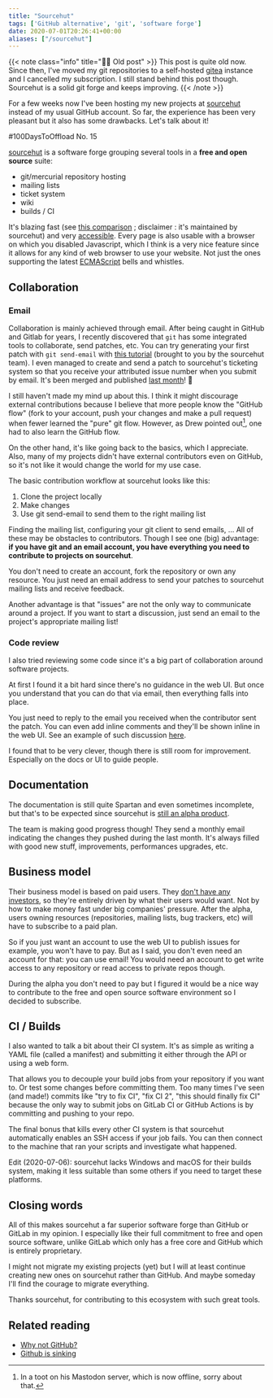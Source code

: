 ```yaml
---
title: "Sourcehut"
tags: ['GitHub alternative', 'git', 'software forge']
date: 2020-07-01T20:26:41+00:00
aliases: ["/sourcehut"]
---
```

{{< note class="info" title="🧓🏻 Old post" >}}
This post is quite old now. Since then, I've moved my git repositories to a self-hosted [gitea](https://gitea.io/) instance and I cancelled my subscription. I still stand behind this post though. Sourcehut is a solid git forge and keeps improving.
{{< /note >}}

For a few weeks now I've been hosting my new projects at [sourcehut](https://sr.ht/~crocmagnon) instead of my usual GitHub account. So far, the experience has been very pleasant but it also has some drawbacks. Let's talk about it!

#100DaysToOffload No. 15<!--more-->

[sourcehut](https://sourcehut.org/)  is a software forge grouping several tools in a **free and open source** suite:

* git/mercurial repository hosting
* mailing lists
* ticket system
* wiki
* builds / CI

It's blazing fast (see [this comparison](https://forgeperf.org/) ; disclaimer : it's maintained by sourcehut) and very [accessible](https://en.wikipedia.org/wiki/Web_accessibility). Every page is also usable with a browser on which you disabled Javascript, which I think is a very nice feature since it allows for any kind of web browser to use your website. Not just the ones supporting the latest [ECMAScript](https://en.wikipedia.org/wiki/ECMAScript) bells and whistles.

## Collaboration
### Email
Collaboration is mainly achieved through email. After being caught in GitHub and Gitlab for years, I recently discovered that `git` has some integrated tools to collaborate, send patches, etc. You can try generating your first patch with `git send-email` with [this tutorial](https://git-send-email.io) (brought to you by the sourcehut team). I even managed to create and send a patch to sourcehut's ticketing system so that you receive your attributed issue number when you submit by email. It's been merged and published [last month](https://lists.sr.ht/~sircmpwn/sr.ht-announce/%3CC3HPI7MYB0VU.A8FD2OLYNAG6%40homura%3E)! 🎉

I still haven't made my mind up about this. I think it might discourage external contributions because I believe that more people know the "GitHub flow" (fork to your account, push your changes and make a pull request) when fewer learned the "pure" git flow. However, as Drew pointed out[^drew], one had to also learn the GitHub flow.

[^drew]: In a toot on his Mastodon server, which is now offline, sorry about that.

On the other hand, it's like going back to the basics, which I appreciate. Also, many of my projects didn't have external contributors even on GitHub, so it's not like it would change the world for my use case.

The basic contribution workflow at sourcehut looks like this:

1. Clone the project locally
2. Make changes
3. Use git send-email to send them to the right mailing list

Finding the mailing list, configuring your git client to send emails, ... All of these may be obstacles to contributors. Though I see one (big) advantage: **if you have git and an email account, you have everything you need to contribute to projects on sourcehut**.

You don't need to create an account, fork the repository or own any resource. You just need an email address to send your patches to sourcehut mailing lists and receive feedback.

Another advantage is that "issues" are not the only way to communicate around a project. If you want to start a discussion, just send an email to the project's appropriate mailing list!

### Code review
I also tried reviewing some code since it's a big part of collaboration around software projects.

At first I found it a bit hard since there's no guidance in the web UI. But once you understand that you can do that via email, then everything falls into place.

You just need to reply to the email you received when the contributor sent the patch. You can even add inline comments and they'll be shown inline in the web UI. See an example of such discussion [here](https://lists.sr.ht/~sircmpwn/email-test-drive/patches/10576). 

I found that to be very clever, though there is still room for improvement. Especially on the docs or UI to guide people.

## Documentation
The documentation is still quite Spartan and even sometimes incomplete, but that's to be expected since sourcehut is [still an alpha product](https://sourcehut.org/alpha-details/).

The team is making good progress though! They send a monthly email indicating the changes they pushed during the last month. It's always filled with good new stuff, improvements, performances upgrades, etc.

## Business model
Their business model is based on paid users. They [don't have any investors](https://man.sr.ht/billing-faq.md#why-do-i-have-to-pay-for-srht-when-github-gitlab-etc-are-free), so they're entirely driven by what their users would want. Not by how to make money fast under big companies' pressure. After the alpha, users owning resources (repositories, mailing lists, bug trackers, etc) will have to subscribe to a paid plan.

So if you just want an account to use the web UI to publish issues for example, you won't have to pay. But as I said, you don't even need an account for that: you can use email! You would need an account to get write access to any repository or read access to private repos though.

During the alpha you don't need to pay but I figured it would be a nice way to contribute to the free and open source software environment so I decided to subscribe. 

## CI / Builds
I also wanted to talk a bit about their CI system. It's as simple as writing a YAML file (called a manifest) and submitting it either through the API or using a web form.

That allows you to decouple your build jobs from your repository if you want to. Or test some changes before committing them. Too many times I've seen (and made!) commits like "try to fix CI", "fix CI 2", "this should finally fix CI" because the only way to submit jobs on GitLab CI or GitHub Actions is by committing and pushing to your repo.

The final bonus that kills every other CI system is that sourcehut automatically enables an SSH access if your job fails. You can then connect to the machine that ran your scripts and investigate what happened.

Edit (2020-07-06): sourcehut lacks Windows and macOS for their builds system, making it less suitable than some others if you need to target these platforms.

## Closing words
All of this makes sourcehut a far superior software forge than GitHub or GitLab in my opinion. I especially like their full commitment to free and open source software, unlike GitLab which only has a free core and GitHub which is entirely proprietary.

I might not migrate my existing projects (yet) but I will at least continue creating new ones on sourcehut rather than GitHub. And maybe someday I'll find the courage to migrate everything.

Thanks sourcehut, for contributing to this ecosystem with such great tools.

## Related reading

* [Why not GitHub?](https://sanctum.geek.nz/why-not-github.html)
* [Github is sinking](https://yarmo.eu/post/github-sinking)
